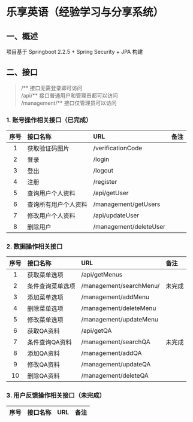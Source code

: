 # 乐享英语（经验学习与分享系统）
## 一、概述
项目基于 Springboot 2.2.5 + Spring Security + JPA 构建
## 二、接口
> /**  接口无需登录即可访问<br>/api/**  接口普通用户和管理员都可以访问<br>/management/**  接口仅管理员可以访问
### 1. 账号操作相关接口（已完成）
|序号|接口名称|URL|备注|
|:-:|:-|:-|:-|
|1|获取验证码图片|/verificationCode|
|2|登录|/login|
|3|登出|/logout|
|4|注册|/register|
|5|查询用户个人资料|/api/getUser|
|6|查询所有用户个人资料|/management/getUsers|
|7|修改用户个人资料|/api/updateUser|
|8|删除用户|/management/deleteUser|

### 2. 数据操作相关接口
|序号|接口名称|URL|备注|
|:-:|:-|:-|:-|
|1|获取菜单选项|/api/getMenus|
|2|条件查询菜单选项|/management/searchMenu/|未完成
|3|添加菜单选项|/management/addMenu|
|4|删除菜单选项|/management/deleteMenu|
|5|修改菜单选项|/management/updateMenu|
|6|获取QA资料|/api/getQA|
|7|条件查询QA资料|/management/searchQA|未完成
|8|添加QA资料|/management/addQA|
|9|修改QA资料|/management/updateQA|
|10|删除QA资料|/management/deleteQA|

### 3. 用户反馈操作相关接口（未完成）
|序号|接口名称|URL|备注|
|:-:|:-|:-|:-|